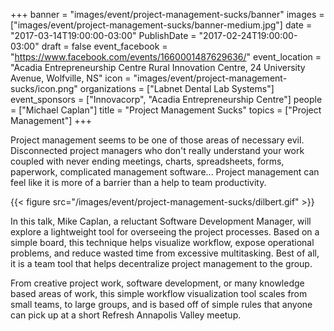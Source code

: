 +++
banner = "images/event/project-management-sucks/banner"
images = ["images/event/project-management-sucks/banner-medium.jpg"]
date = "2017-03-14T19:00:00-03:00"
PublishDate = "2017-02-24T19:00:00-03:00"
draft = false
event_facebook = "https://www.facebook.com/events/1660001487629636/"
event_location = "Acadia Entrepreneurship Centre Rural Innovation Centre, 24 University Avenue, Wolfville, NS"
icon = "images/event/project-management-sucks/icon.png"
organizations = ["Labnet Dental Lab Systems"]
event_sponsors = ["Innovacorp", "Acadia Entrepreneurship Centre"]
people = ["Michael Caplan"]
title = "Project Management Sucks"
topics = ["Project Management"]
+++

Project management seems to be one of those areas of necessary evil. Disconnected project managers who don't really understand your work coupled with never ending meetings, charts, spreadsheets, forms, paperwork, complicated management software...  Project management can feel like it is more of a barrier than a help to team productivity.

{{< figure src="/images/event/project-management-sucks/dilbert.gif" >}}

In this talk, Mike Caplan, a reluctant Software Development Manager, will explore a lightweight tool for overseeing the project processes.  Based on a simple board, this technique helps visualize workflow, expose operational problems, and reduce wasted time from excessive multitasking.  Best of all, it is a team tool that helps decentralize project management to the group.

From creative project work, software development, or many knowledge based areas of work, this simple workflow visualization tool scales from small teams, to large groups, and is based off of simple rules that anyone can pick up at a short Refresh Annapolis Valley meetup.
